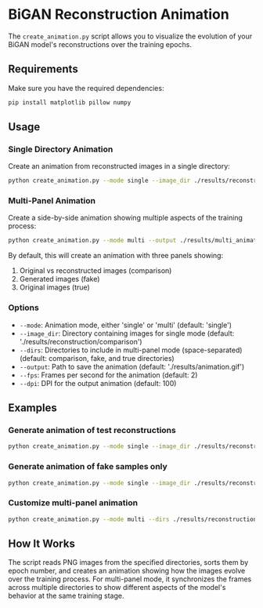 # BiGAN Reconstruction Animation

The `create_animation.py` script allows you to visualize the evolution of your BiGAN model's reconstructions over the training epochs.

## Requirements

Make sure you have the required dependencies:
```bash
pip install matplotlib pillow numpy
```

## Usage

### Single Directory Animation

Create an animation from reconstructed images in a single directory:

```bash
python create_animation.py --mode single --image_dir ./results/reconstruction/comparison --output ./results/comparison_animation.gif
```

### Multi-Panel Animation

Create a side-by-side animation showing multiple aspects of the training process:

```bash
python create_animation.py --mode multi --output ./results/multi_animation.gif
```

By default, this will create an animation with three panels showing:
1. Original vs reconstructed images (comparison)
2. Generated images (fake)
3. Original images (true)

### Options

- `--mode`: Animation mode, either 'single' or 'multi' (default: 'single')
- `--image_dir`: Directory containing images for single mode (default: './results/reconstruction/comparison')
- `--dirs`: Directories to include in multi-panel mode (space-separated) (default: comparison, fake, and true directories)
- `--output`: Path to save the animation (default: './results/animation.gif')
- `--fps`: Frames per second for the animation (default: 2)
- `--dpi`: DPI for the output animation (default: 100)

## Examples

### Generate animation of test reconstructions

```bash
python create_animation.py --mode single --image_dir ./results/reconstruction/test --output ./results/test_animation.gif
```

### Generate animation of fake samples only

```bash
python create_animation.py --mode single --image_dir ./results/reconstruction/fake --output ./results/fake_animation.gif
```

### Customize multi-panel animation

```bash
python create_animation.py --mode multi --dirs ./results/reconstruction/comparison ./results/reconstruction/test --output ./results/custom_animation.gif --fps 1
```

## How It Works

The script reads PNG images from the specified directories, sorts them by epoch number, and creates an animation showing how the images evolve over the training process. For multi-panel mode, it synchronizes the frames across multiple directories to show different aspects of the model's behavior at the same training stage. 